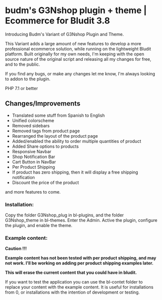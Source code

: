 
#
# budm's G3Nshop plugin + theme | Ecommerce for Bludit 3.8
Introducing Budm's Variant of G3Nshop Plugin and Theme. 

This Variant adds a large amount of new features to develop a more professional ecommerce solution, while running on the lightweight Bludit platform. Built originally for my own needs, I'm keeping with the open source nature of the original script and releasing all my changes for free, and to the public. 

If you find any bugs, or make any changes let me know, I'm always looking to addon to the plugin. 

PHP 7.1 or better

## **Changes/Improvements**

- Translated some stuff from Spanish to English
- Unified colorscheme
- Removed sidebars
- Removed tags from product page
- Rearranged the layout of the product page
- Added/enabled the ability to order multiple quantities of product
- Added Share options to products
- Responsive Navbar
- Shop Notification Bar 
- Cart Button in NavBar
- Per Product Shipping
- If product has zero shipping, then it will display a free shipping notification
- Discount the price of the product

and more features to come.

### **Installation**:

Copy the folder G3Nshop_plug in bl-plugins, and the folder G3Nshop_theme in bl-themes.
Enter the Admin. Active the plugin, configure the plugin, and enable the theme.

### **Example content**:

**Caution !!!**

**Example content has not been tested with per product shipping, and may not work. I'll be working on adding per product shipping examples later.**

**This will erase the current content that you could have in bludit.**

If you want to test the application you can use the bl-contet folder to replace your content with the example content.
It is useful for installations from 0, or installations with the intention of development or testing.


